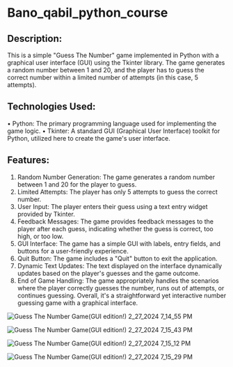 # Bano_qabil_python_course

## Description:
This is a simple "Guess The Number" game implemented in Python with a graphical user interface (GUI) using the Tkinter library. The game generates a random number between 1 and 20, and the player has to guess the correct number within a limited number of attempts (in this case, 5 attempts).
## Technologies Used:
•	Python: The primary programming language used for implementing the game logic.
•	Tkinter: A standard GUI (Graphical User Interface) toolkit for Python, utilized here to create the game's user interface.
## Features:
1.	Random Number Generation: The game generates a random number between 1 and 20 for the player to guess.
2.	Limited Attempts: The player has only 5 attempts to guess the correct number.
3.	User Input: The player enters their guess using a text entry widget provided by Tkinter.
4.	Feedback Messages: The game provides feedback messages to the player after each guess, indicating whether the guess is correct, too high, or too low.
5.	GUI Interface: The game has a simple GUI with labels, entry fields, and buttons for a user-friendly experience.
6.	Quit Button: The game includes a "Quit" button to exit the application.
7.	Dynamic Text Updates: The text displayed on the interface dynamically updates based on the player's guesses and the game outcome.
8.	End of Game Handling: The game appropriately handles the scenarios where the player correctly guesses the number, runs out of attempts, or continues guessing.
Overall, it's a straightforward yet interactive number guessing game with a graphical interface.

![Guess The Number Game(GUI edition!) 2_27_2024 7_14_55 PM](https://github.com/Greenboy123456/bano_qabil_python_course/assets/156205679/9b511461-ef7d-468d-8c27-63253c81f8bf)


![Guess The Number Game(GUI edition!) 2_27_2024 7_15_43 PM](https://github.com/Greenboy123456/bano_qabil_python_course/assets/156205679/b231ba93-d43a-4887-9cd4-11c078ac223b)


![Guess The Number Game(GUI edition!) 2_27_2024 7_15_12 PM](https://github.com/Greenboy123456/bano_qabil_python_course/assets/156205679/5a54b0ac-ad2e-4bd7-bf2e-9a79fa94ed62)


![Guess The Number Game(GUI edition!) 2_27_2024 7_15_29 PM](https://github.com/Greenboy123456/bano_qabil_python_course/assets/156205679/2d2f34e8-5ef7-424f-b784-1a571cef58ef)


